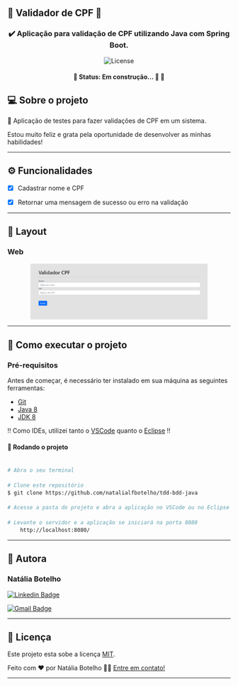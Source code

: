 ## :wrench: Validador de CPF :wrench:



<h3  align="center">
  
:heavy_check_mark: Aplicação para validação de CPF utilizando Java com Spring Boot.

</h3>  

<p  align="center">

<img  alt="License"  src="https://img.shields.io/badge/license-MIT-brightgreen">

</p>

<h4  align="center">

🚧 Status: Em construção... 🚀 🚧

</h4>


  
## 💻 Sobre o projeto

  

:wrench: Aplicação de testes para fazer validações de CPF em um sistema. 
  
Estou muito feliz e grata pela oportunidade de desenvolver as minhas habilidades!
  

---

  

## ⚙️ Funcionalidades

  

- [x] Cadastrar nome e CPF

- [x] Retornar uma mensagem de sucesso ou erro na validação 



---

  

## 🎨 Layout

### Web

  

<p  align="center"  style="display: flex; align-items: flex-start; justify-content: center;">

<img  alt="Cadastrar"  title="Cadastrar"  src="https://raw.githubusercontent.com/natalialfbotelho/tdd-bdd-java/0c655be5478c51651df89d1f897140794d773964/src/main/resources/static/assets/new-client.png"  width="400px">  

</p>

  

---

  

## 🚀 Como executar o projeto

### Pré-requisitos

Antes de começar, é necessário ter instalado em sua máquina as seguintes ferramentas:

- [Git](https://git-scm.com)
- [Java 8](https://www.java.com/pt-BR/download/ie_manual.jsp?locale=pt_BR)
- [JDK 8](https://www.oracle.com/br/java/technologies/javase/javase-jdk8-downloads.html)

:bangbang: Como IDEs, utilizei tanto o [VSCode](https://code.visualstudio.com/download) quanto o [Eclipse](https://www.eclipse.org/downloads/) :bangbang:


#### 🎲 Rodando o projeto

  

```bash

# Abra o seu terminal  

# Clone este repositório
$ git clone https://github.com/natalialfbotelho/tdd-bdd-java

# Acesse a pasta do projeto e abra a aplicação no VSCode ou no Eclipse

# Levante o servidor e a aplicação se iniciará na porta 8080
    http://localhost:8080/
```

---
## 🦸 Autora

<h3><b>Natália Botelho</b></h3>
  

 [![Linkedin Badge](https://img.shields.io/badge/-Natália-blue?style=flat-square&logo=Linkedin&logoColor=white&link=https://www.linkedin.com/in/natalialfbotelho/)](https://www.linkedin.com/in/natalialfbotelho/)

[![Gmail Badge](https://img.shields.io/badge/-engnataliabotelho@gmail.com-c14438?style=flat-square&logo=Gmail&logoColor=white&link=mailto:engnataliabotelho@gmail.com)](mailto:engnataliabotelho@gmail.com)

  

---

  

## 📝 Licença

  

Este projeto esta sobe a licença [MIT](./LICENSE).

  

Feito com ❤️ por Natália Botelho 👋🏽 [Entre em contato!](https://www.linkedin.com/in/natalialfbotelho/)

  

---

